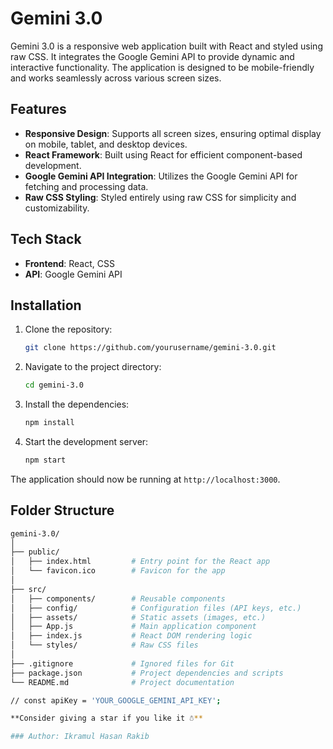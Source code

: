 # Gemini 3.0

Gemini 3.0 is a responsive web application built with React and styled using raw CSS. It integrates the Google Gemini API to provide dynamic and interactive functionality. The application is designed to be mobile-friendly and works seamlessly across various screen sizes.

## Features

- **Responsive Design**: Supports all screen sizes, ensuring optimal display on mobile, tablet, and desktop devices.
- **React Framework**: Built using React for efficient component-based development.
- **Google Gemini API Integration**: Utilizes the Google Gemini API for fetching and processing data.
- **Raw CSS Styling**: Styled entirely using raw CSS for simplicity and customizability.

## Tech Stack

- **Frontend**: React, CSS
- **API**: Google Gemini API

## Installation

1. Clone the repository:
    ```bash
    git clone https://github.com/yourusername/gemini-3.0.git
    ```

2. Navigate to the project directory:
    ```bash
    cd gemini-3.0
    ```

3. Install the dependencies:
    ```bash
    npm install
    ```

4. Start the development server:
    ```bash
    npm start
    ```

The application should now be running at `http://localhost:3000`.

## Folder Structure

```bash
gemini-3.0/
│
├── public/
│   ├── index.html         # Entry point for the React app
│   └── favicon.ico        # Favicon for the app
│
├── src/
│   ├── components/        # Reusable components
│   ├── config/            # Configuration files (API keys, etc.)
│   ├── assets/            # Static assets (images, etc.)
│   ├── App.js             # Main application component
│   ├── index.js           # React DOM rendering logic
│   └── styles/            # Raw CSS files
│
├── .gitignore             # Ignored files for Git
├── package.json           # Project dependencies and scripts
└── README.md              # Project documentation

// const apiKey = 'YOUR_GOOGLE_GEMINI_API_KEY';

**Consider giving a star if you like it ☃️**

### Author: Ikramul Hasan Rakib
